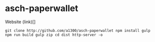 # asch-paperwallet

Website (link)[]

``
git clone http://github.com/a1300/asch-paperwallet
npm install
gulp
npm run build
gulp zip
cd dist
http-server -o
``